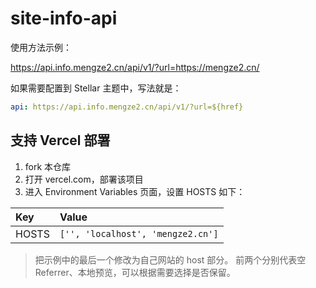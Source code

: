 # site-info-api

使用方法示例：

https://api.info.mengze2.cn/api/v1/?url=https://mengze2.cn/

如果需要配置到 Stellar 主题中，写法就是：

```yaml
api: https://api.info.mengze2.cn/api/v1/?url=${href}
```

## 支持 Vercel 部署

1. fork 本仓库
2. 打开 vercel.com，部署该项目
3. 进入 Environment Variables 页面，设置 HOSTS 如下：

| Key | Value |
| :-- | :-- |
| HOSTS | `['', 'localhost', 'mengze2.cn']` |

> 把示例中的最后一个修改为自己网站的 host 部分。
> 前两个分别代表空 Referrer、本地预览，可以根据需要选择是否保留。
